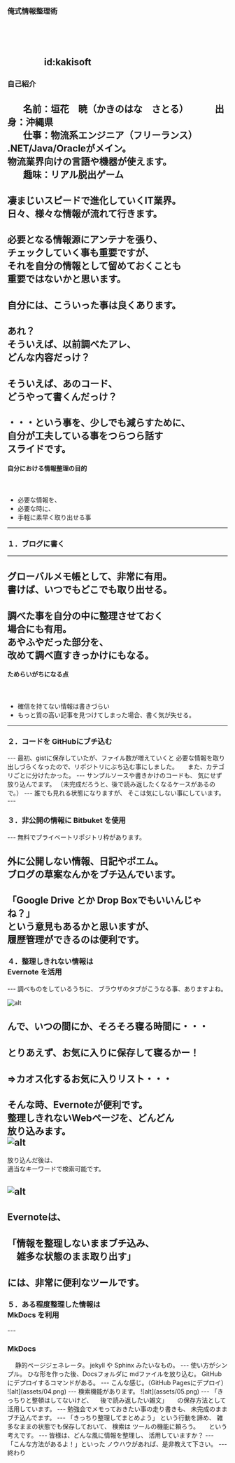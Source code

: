 ### 俺式情報整理術
　
　  
　  
　　　　id:kakisoft
---
### 自己紹介  
　  
**名前**：垣花　暁（かきのはな　さとる）    
　  
**出身**：沖縄県  
　  
**仕事**：物流系エンジニア（フリーランス）  
.NET/Java/Oracleがメイン。  
物流業界向けの言語や機器が使えます。  
　  
**趣味**：リアル脱出ゲーム
---
凄まじいスピードで進化していくIT業界。  
日々、様々な情報が流れて行きます。
---
必要となる情報源にアンテナを張り、  
チェックしていく事も重要ですが、  
それを自分の情報として留めておくことも  
重要ではないかと思います。
---
自分には、こういった事は良くあります。
---
あれ？  
そういえば、以前調べたアレ、  
どんな内容だっけ？
---
そういえば、あのコード、  
どうやって書くんだっけ？
---
・・・という事を、少しでも減らすために、  
自分が工夫している事をつらつら話す  
スライドです。
---
#### 自分における情報整理の目的
　　　
 * 必要な情報を、
 * 必要な時に、
 * 手軽に素早く取り出せる事
---
### １．ブログに書く
---
グローバルメモ帳として、非常に有用。  
書けば、いつでもどこでも取り出せる。  
　  
調べた事を自分の中に整理させておく  
場合にも有用。  
あやふやだった部分を、  
改めて調べ直すきっかけにもなる。
---
#### ためらいがちになる点

　  
 * 確信を持てない情報は書きづらい
 * もっと質の高い記事を見つけてしまった場合、書く気が失せる。
---
<h3 style="text-transform:none;">２．コードを GitHubにブチ込む</h3>
---
最初、gistに保存していたが、ファイル数が増えていくと
必要な情報を取り出しづらくなったので、リポジトリにぶち込む事にしました。  
　  
また、カテゴリごとに分けたかった。  
---
サンプルソースや書きかけのコードも、  
気にせず放り込んでます。  
（未完成だろうと、後で読み返したくなるケースがあるので。）
---
誰でも見れる状態になりますが、  
そこは気にしない事にしています。
---
<h3 style="text-transform:none;">３．非公開の情報に Bitbuket を使用</h3>
---
無料でプライベートリポジトリ枠があります。

外に公開しない情報、日記やポエム。  
ブログの草案なんかをブチ込んでいます。
---
「Google Drive とか Drop Boxでもいいんじゃね？」  
という意見もあるかと思いますが、  
履歴管理ができるのは便利です。
---
<h3 style="text-transform:none;">４．整理しきれない情報は <br>Evernote を活用</h3>
---
調べものをしているうちに、  
ブラウザのタブがこうなる事、ありますよね。

![alt](assets/01.png)

んで、いつの間にか、そろそろ寝る時間に・・・
---
とりあえず、お気に入りに保存して寝るかー！  
　  
 **⇒カオス化するお気に入りリスト・・・**
---
そんな時、Evernoteが便利です。  
整理しきれないWebページを、どんどん  
放り込みます。  
![alt](assets/02.png)
---
放り込んだ後は、  
適当なキーワードで検索可能です。

![alt](assets/03.png)
---
Evernoteは、  
　  
「情報を整理しないままブチ込み、  
　雑多な状態のまま取り出す」  
　  
には、非常に便利なツールです。
---
<h3 style="text-transform:none;">５．ある程度整理した情報は <br>MkDocs を利用</h3>
---
<h3 style="text-transform:none;">MkDocs</h3>
　  
静的ページジェネレータ。  
jekyll や Sphinx みたいなもの。
---
使い方がシンプル。  
ひな形を作った後、Docsフォルダに  
mdファイルを放り込む。  
GitHubにデプロイするコマンドがある。
---
こんな感じ。（GitHub Pagesにデプロイ）
![alt](assets/04.png)
--- 
検索機能があります。
![alt](assets/05.png)
---
「きっちりと整頓はしてないけど、  
　後で読み返したい雑文」  
　  
の保存方法として活用しています。
---
勉強会でメモっておきたい事の走り書きも、  
未完成のままブチ込んでます。  
---
「きっちり整理してまとめよう」  
という行動を諦め、  
雑多なままの状態でも保存しておいて、  
検索は ツールの機能に頼ろう。  
　  
という考えです。
---
皆様は、どんな風に情報を整理し、  
活用していますか？
---
「こんな方法があるよ！」といった  
ノウハウがあれば、是非教えて下さい。
---
終わり



